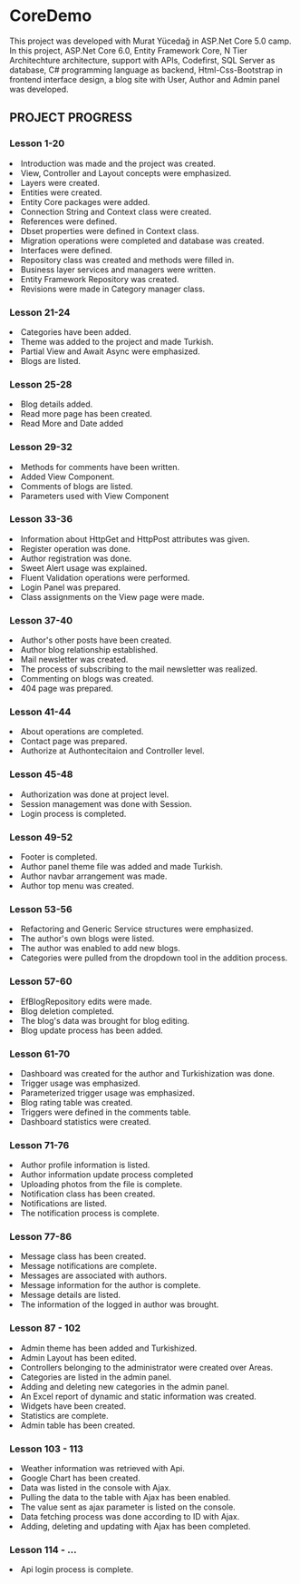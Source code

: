 # CoreDemo
This project was developed with Murat Yücedağ in ASP.Net Core 5.0 camp. In this project, ASP.Net Core 6.0, Entity Framework Core, N Tier Architechture architecture, support with APIs, Codefirst, SQL Server as database, C# programming language as backend, Html-Css-Bootstrap in frontend interface design, a blog site with User, Author and Admin panel was developed.

<h2>PROJECT PROGRESS</h2>
<h3>Lesson 1-20</h3>
<li>Introduction was made and the project was created.</li>
<li>View, Controller and Layout concepts were emphasized.</li>
<li>Layers were created.</li>
<li>Entities were created.</li>
<li>Entity Core packages were added.</li>
<li>Connection String and Context class were created.</li>
<li>References were defined.</li>
<li>Dbset properties were defined in Context class.</li>
<li>Migration operations were completed and database was created.</li>
<li>Interfaces were defined.</li>
<li>Repository class was created and methods were filled in.</li>
<li>Business layer services and managers were written.</li>
<li>Entity Framework Repository was created.</li>
<li>Revisions were made in Category manager class.</li>
</ul>
<h3>Lesson 21-24</h3>
<li>Categories have been added.</li>
<li>Theme was added to the project and made Turkish.</li>
<li>Partial View and Await Async were emphasized.</li>
<li>Blogs are listed.</li>
</ul>
<h3>Lesson 25-28</h3>
<li>Blog details added.</li>
<li>Read more page has been created.</li>
<li>Read More and Date added</li>
</ul>
<h3>Lesson 29-32</h3>
<li>Methods for comments have been written.</li>
<li>Added View Component.</li>
<li>Comments of blogs are listed.</li>
<li>Parameters used with View Component</li>
</ul>
<h3>Lesson 33-36</h3>
<li>Information about HttpGet and HttpPost attributes was given.</li>
<li>Register operation was done.</li>
<li>Author registration was done.</li>
<li>Sweet Alert usage was explained.</li>
<li>Fluent Validation operations were performed.</li>
<li>Login Panel was prepared.</li>
<li>Class assignments on the View page were made.</li>
</ul>
 <h3>Lesson 37-40</h3>
<li>Author's other posts have been created.</li>
<li>Author blog relationship established.</li>
<li>Mail newsletter was created.</li>
<li>The process of subscribing to the mail newsletter was realized.</li>
<li>Commenting on blogs was created.</li>
<li>404 page was prepared.</li>
</ul>
 <h3>Lesson 41-44</h3>
<li>About operations are completed.</li>
<li>Contact page was prepared.</li>
<li>Authorize at Authontecitaion and Controller level.</li>
</ul>
 <h3>Lesson 45-48</h3>
<li>Authorization was done at project level.</li>
<li>Session management was done with Session.</li>
<li>Login process is completed.</li>
</ul>
<h3>Lesson 49-52 </h3>
<li>Footer is completed.</li>
<li>Author panel theme file was added and made Turkish.</li>
<li>Author navbar arrangement was made.</li>
<li>Author top menu was created.</li>
</ul>
 <h3>Lesson 53-56</h3>
<li>Refactoring and Generic Service structures were emphasized.</li>
<li>The author's own blogs were listed.</li>
<li>The author was enabled to add new blogs.</li>
<li>Categories were pulled from the dropdown tool in the addition process.</li>
</ul>
 <h3>Lesson 57-60</h3>
<li>EfBlogRepository edits were made.</li>
<li>Blog deletion completed.</li>
<li>The blog's data was brought for blog editing.</li>
<li>Blog update process has been added.</li>
</ul>
 <h3>Lesson 61-70</h3>
<li>Dashboard was created for the author and Turkishization was done.</li>
<li>Trigger usage was emphasized.</li>
<li>Parameterized trigger usage was emphasized.</li>
<li>Blog rating table was created.</li>
<li>Triggers were defined in the comments table.</li>
<li>Dashboard statistics were created.</li>
</ul>
 <h3>Lesson 71-76</h3>
<li>Author profile information is listed.</li>
<li>Author information update process completed</li>
<li>Uploading photos from the file is complete.</li>
<li>Notification class has been created.</li>
<li>Notifications are listed.</li>
<li>The notification process is complete.</li>
</ul>
 <h3>Lesson 77-86</h3>
<li>Message class has been created.</li>
<li>Message notifications are complete.</li>
<li>Messages are associated with authors.</li>
<li>Message information for the author is complete.</li>
<li>Message details are listed.</li>
<li>The information of the logged in author was brought.</li>
</ul>

 <h3>Lesson 87 - 102</h3>
<li>Admin theme has been added and Turkishized.</li>
<li>Admin Layout has been edited.</li>
<li>Controllers belonging to the administrator were created over Areas.</li>
<li>Categories are listed in the admin panel.</li>
<li>Adding and deleting new categories in the admin panel.</li>
<li>An Excel report of dynamic and static information was created.</li>
<li>Widgets have been created.</li>
<li>Statistics are complete.</li>
<li>Admin table has been created.</li>
 <h3>Lesson 103 - 113</h3>
 <li>Weather information was retrieved with Api.</li>
 <li>Google Chart has been created.</li>
 <li>Data was listed in the console with Ajax.</li>
 <li>Pulling the data to the table with Ajax has been enabled.</li>
 <li>The value sent as ajax parameter is listed on the console.</li>
<li>Data fetching process was done according to ID with Ajax.</li>
<li>Adding, deleting and updating with Ajax has been completed.</li>
<h3>Lesson 114 - ...</h3>
<li>Api login process is complete.</li>
